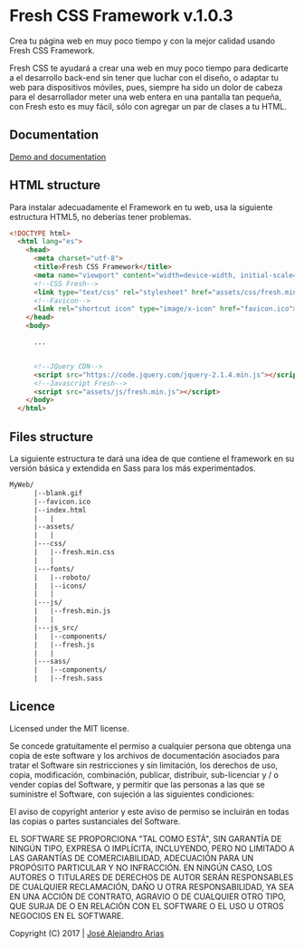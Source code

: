 # Fresh CSS Framework v.1.0.3

Crea tu página web en muy poco tiempo y con la mejor calidad usando Fresh CSS Framework.

Fresh CSS te ayudará a crear una web en muy poco tiempo para dedicarte a el desarrollo back-end sin tener que luchar con el diseño, o adaptar tu web para dispositivos móviles, pues, siempre ha sido un dolor de cabeza para el desarrollador meter una web entera en una pantalla tan pequeña, con Fresh esto es muy fácil, sólo con agregar un par de clases a tu HTML.

## Documentation

[Demo and documentation](https://cssfresh.com)

## HTML structure

Para instalar adecuadamente el Framework en tu web, usa la siguiente estructura HTML5, no deberías tener problemas.

```html
<!DOCTYPE html>
  <html lang="es">
    <head>
      <meta charset="utf-8">
      <title>Fresh CSS Framework</title>
      <meta name="viewport" content="width=device-width, initial-scale=1.0">
      <!--CSS Fresh-->
      <link type="text/css" rel="stylesheet" href="assets/css/fresh.min.css" media="screen, projection">
      <!--Favicon-->
      <link rel="shortcut icon" type="image/x-icon" href="favicon.ico">
    </head>
    <body>

      ...


      <!--JQuery CDN-->
      <script src="https://code.jquery.com/jquery-2.1.4.min.js"></script>
      <!--Javascript Fresh-->
      <script src="assets/js/fresh.min.js"></script>
    </body>
  </html>
```

## Files structure

La siguiente estructura te dará una idea de que contiene el framework en su versión básica y extendida en Sass para los más experimentados.

```html
MyWeb/
      |--blank.gif
      |--favicon.ico
      |--index.html
      |   |
      |--assets/
      |   |
      |---css/
      |   |--fresh.min.css
      |   |
      |---fonts/
      |   |--roboto/
      |   |--icons/
      |   |
      |---js/
      |   |--fresh.min.js
      |   |
      |---js_src/
      |   |--components/
      |   |--fresh.js
      |   |
      |---sass/
      |   |--components/
      |   |--fresh.sass
```


## Licence
Licensed under the MIT license.

Se concede gratuitamente el permiso a cualquier persona que obtenga una copia de este software y los archivos de documentación asociados para tratar el Software sin restricciones y sin limitación, los derechos de uso, copia, modificación, combinación, publicar, distribuir, sub-licenciar y / o vender copias del Software, y permitir que las personas a las que se suministre el Software, con sujeción a las siguientes condiciones:

El aviso de copyright anterior y este aviso de permiso se incluirán en todas las copias o partes sustanciales del Software.

EL SOFTWARE SE PROPORCIONA "TAL COMO ESTÁ", SIN GARANTÍA DE NINGÚN TIPO, EXPRESA O IMPLÍCITA, INCLUYENDO, PERO NO LIMITADO A LAS GARANTÍAS DE COMERCIABILIDAD, ADECUACIÓN PARA UN PROPÓSITO PARTICULAR Y NO INFRACCIÓN. EN NINGÚN CASO, LOS AUTORES O TITULARES DE DERECHOS DE AUTOR SERÁN RESPONSABLES DE CUALQUIER RECLAMACIÓN, DAÑO U OTRA RESPONSABILIDAD, YA SEA EN UNA ACCIÓN DE CONTRATO, AGRAVIO O DE CUALQUIER OTRO TIPO, QUE SURJA DE O EN RELACIÓN CON EL SOFTWARE O EL USO U OTROS NEGOCIOS EN EL SOFTWARE.

Copyright (C) 2017 | [José Alejandro Arias](https://www.facebook.com/AriasPlus21)
